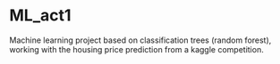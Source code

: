 # ML_act1
Machine learning project based on classification trees (random forest), working with the housing price prediction from a kaggle competition.
